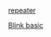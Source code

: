 [repeater](https://github.com/miragedz/IOT/blob/main/esp8266/repeater.ino)

[Blink basic](https://github.com/miragedz/IOT/blob/main/esp8266/BlynkLed.ino)
